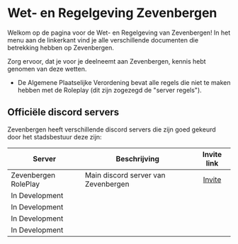 # Wet- en Regelgeving Zevenbergen

Welkom op de pagina voor de Wet- en Regelgeving van Zevenbergen!
In het menu aan de linkerkant vind je alle verschillende documenten die betrekking hebben op Zevenbergen.

Zorg ervoor, dat je voor je deelneemt aan Zevenbergen, kennis hebt genomen van deze wetten.

- De Algemene Plaatselijke Verordening bevat alle regels die niet te maken hebben met de Roleplay (dit zijn zogezegd de "server regels").

## Officiële discord servers

Zevenbergen heeft verschillende discord servers die zijn goed gekeurd door het stadsbestuur deze zijn:

| Server | Beschrijving | Invite link |
|---|---|:---:|
|Zevenbergen RolePlay| Main discord server van Zevenbergen | [Invite](https://discord.gg/zbrp) |
|In Development|
|In Development|
|In Development|
|In Development|
